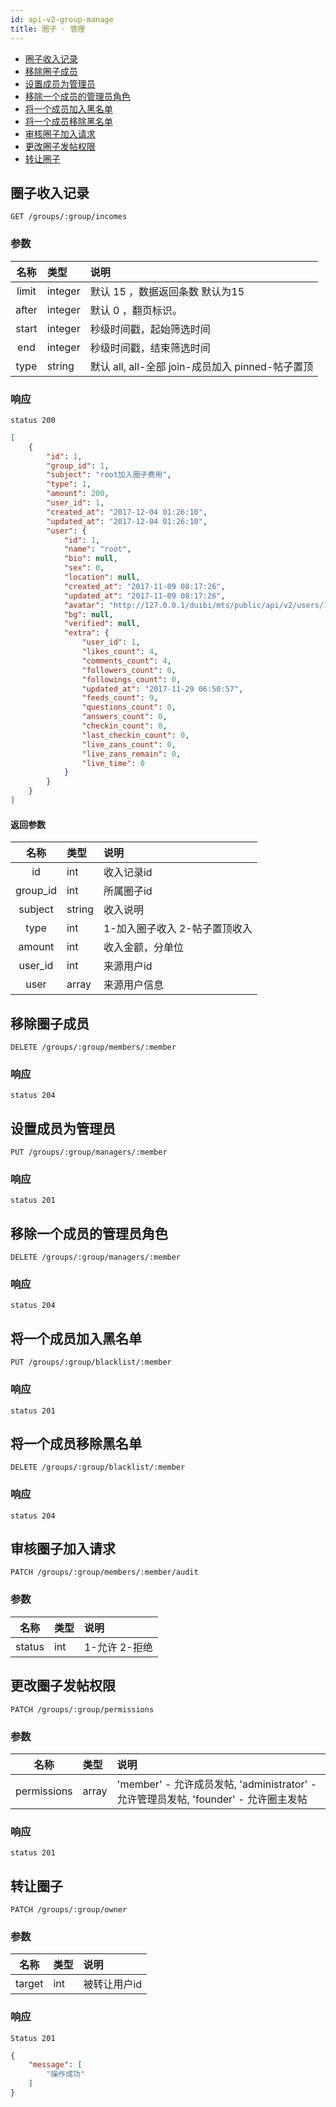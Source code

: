 ```yaml
---
id: api-v2-group-manage
title: 圈子 · 管理
---
```


- [圈子收入记录](#圈子收入记录)
- [移除圈子成员](#移除圈子成员)
- [设置成员为管理员](#设置成员为管理员)
- [移除一个成员的管理员角色](#移除一个成员的管理员角色)
- [将一个成员加入黑名单](#将一个成员加入黑名单)
- [将一个成员移除黑名单](#将一个成员移除黑名单)
- [审核圈子加入请求](#审核圈子加入请求)
- [更改圈子发帖权限](#更改圈子发帖权限)
- [转让圈子](#转让圈子)

## 圈子收入记录

```
GET /groups/:group/incomes
```

### 参数

| 名称 | 类型 | 说明 |
|:----:|:-----|:-----|
|limit|integer| 默认 15 ，数据返回条数 默认为15|
|after|integer|默认 0 ，翻页标识。|
|start|integer|秒级时间戳，起始筛选时间 |
|end|integer|秒级时间戳，结束筛选时间|
|type|string|默认 all, all-全部 join-成员加入 pinned-帖子置顶|

### 响应

```
status 200
```

```json
[
    {
        "id": 1,
        "group_id": 1,
        "subject": "root加入圈子费用",
        "type": 1,
        "amount": 200,
        "user_id": 1,
        "created_at": "2017-12-04 01:26:10",
        "updated_at": "2017-12-04 01:26:10",
        "user": {
            "id": 1,
            "name": "root",
            "bio": null,
            "sex": 0,
            "location": null,
            "created_at": "2017-11-09 08:17:26",
            "updated_at": "2017-11-09 08:17:26",
            "avatar": "http://127.0.0.1/duibi/mts/public/api/v2/users/1/avatar",
            "bg": null,
            "verified": null,
            "extra": {
                "user_id": 1,
                "likes_count": 4,
                "comments_count": 4,
                "followers_count": 0,
                "followings_count": 0,
                "updated_at": "2017-11-29 06:50:57",
                "feeds_count": 9,
                "questions_count": 0,
                "answers_count": 0,
                "checkin_count": 0,
                "last_checkin_count": 0,
                "live_zans_count": 0,
                "live_zans_remain": 0,
                "live_time": 0
            }
        }
    }
]
```

#### 返回参数

| 名称 | 类型  | 说明 |
|:----:|:------|:-----|
| id   | int   | 收入记录id |
| group_id | int | 所属圈子id |
| subject | string | 收入说明 |
| type | int | 1-加入圈子收入 2-帖子置顶收入 |
| amount | int | 收入金额，分单位 |
| user_id | int | 来源用户id |
| user | array | 来源用户信息 |

## 移除圈子成员

```
DELETE /groups/:group/members/:member
```

### 响应

```
status 204
```

## 设置成员为管理员

```
PUT /groups/:group/managers/:member
```

### 响应

```
status 201
```

## 移除一个成员的管理员角色

```
DELETE /groups/:group/managers/:member
```

### 响应

```
status 204
```

## 将一个成员加入黑名单

```
PUT /groups/:group/blacklist/:member
```

### 响应

```
status 201
```

## 将一个成员移除黑名单

```
DELETE /groups/:group/blacklist/:member
```

### 响应

```
status 204
```

## 审核圈子加入请求

```
PATCH /groups/:group/members/:member/audit
```

### 参数

| 名称 | 类型 | 说明 |
|:----:|:-----|:-----|
|status|int| 1-允许 2-拒绝|


## 更改圈子发帖权限

```
PATCH /groups/:group/permissions
```

### 参数

| 名称 | 类型 | 说明 |
|:----:|:-----|:-----|
|permissions|array| 'member' - 允许成员发帖, 'administrator' - 允许管理员发帖, 'founder' - 允许圈主发帖|


### 响应

```
status 201
```

## 转让圈子

```
PATCH /groups/:group/owner
```

### 参数

| 名称 | 类型 | 说明 |
|:----:|:-----|:-----|
| target | int | 被转让用户id |

### 响应

```
Status 201
```

```json
{
    "message": [
        "操作成功"
    ]
}
```
